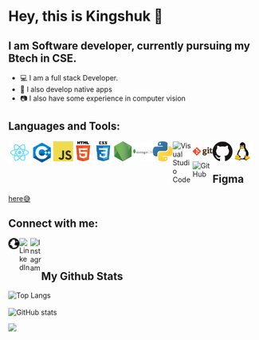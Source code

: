 # Hey, this is Kingshuk  👋

## I am Software developer, currently pursuing my Btech in CSE.

- 💻 I am a full stack Developer.
- 📱 I also develop native apps
- 📷 I also have some experience in computer vision

<!--  - 👨‍💻 All of my projects are available in my [website] -->


## Languages and Tools:

<img align="left" alt="React" width="45px" src="https://raw.githubusercontent.com/github/explore/80688e429a7d4ef2fca1e82350fe8e3517d3494d/topics/react/react.png" />
<img align="left" src="https://raw.githubusercontent.com/SVijayB/SVijayB/master/assets/SVG/Languages/c++.svg" width=45 />
<img align="left" alt="JavaScript" width="40px" src="https://raw.githubusercontent.com/github/explore/80688e429a7d4ef2fca1e82350fe8e3517d3494d/topics/javascript/javascript.png" />
<img align="left" alt="HTML5" width="40px" src="https://raw.githubusercontent.com/github/explore/80688e429a7d4ef2fca1e82350fe8e3517d3494d/topics/html/html.png" />
<img align="left" alt="CSS3" width="40px" src="https://raw.githubusercontent.com/github/explore/80688e429a7d4ef2fca1e82350fe8e3517d3494d/topics/css/css.png" />
<img align="left" alt="Node.js" width="40px" src="https://raw.githubusercontent.com/github/explore/80688e429a7d4ef2fca1e82350fe8e3517d3494d/topics/nodejs/nodejs.png" />
<img align="left" alt="MongoDB" width="40px" src="https://raw.githubusercontent.com/github/explore/80688e429a7d4ef2fca1e82350fe8e3517d3494d/topics/mongodb/mongodb.png" />
<img  align="left" width="40px" src="https://raw.githubusercontent.com/SVijayB/SVijayB/master/assets/SVG/Languages/python.svg" />
<img align="left" alt="Visual Studio Code" width="40px" src="https://opencv.org/wp-content/uploads/2020/07/cropped-OpenCV_logo_white_600x.png" />
<img align="left" alt="Git" width="40px" src="https://raw.githubusercontent.com/github/explore/80688e429a7d4ef2fca1e82350fe8e3517d3494d/topics/git/git.png" />
<img align="left" alt="GitHub" width="40px" src="https://raw.githubusercontent.com/github/explore/78df643247d429f6cc873026c0622819ad797942/topics/github/github.png" />
<img align="left" alt="GitHub" width="40px" src="https://raw.githubusercontent.com/github/explore/80688e429a7d4ef2fca1e82350fe8e3517d3494d/topics/linux/linux.png" />
<img align="left" alt="GitHub" width="40px" src="https://raw.githubusercontent.com/flutter/website/master/src/_assets/image/flutter-lockup-bg.jpg" />


<br />
<br />

## Figma
[<p>here😅</p>][figma]

## Connect with me:

[<img align="left" alt="website" width="22px" style={color:white} src="https://raw.githubusercontent.com/iconic/open-iconic/master/svg/globe.svg" />][website]
[<img align="left" alt="LinkedIn" width="22px" src="https://cdn.jsdelivr.net/npm/simple-icons@v3/icons/linkedin.svg" />][linkedin]
[<img align="left" alt="Instagram" width="22px" src="https://cdn.jsdelivr.net/npm/simple-icons@v3/icons/instagram.svg" />][instagram]
<br />
<br />

## My Github Stats

![Top Langs](https://github-readme-stats.vercel.app/api/top-langs/?username=kingshuk01)
<br />
<br />
![GitHub stats](https://github-readme-stats.vercel.app/api?username=kingshuk01&show_icons=true&theme=tokyonight)

![](https://visitor-badge.laobi.icu/badge?page_id=kingshuk01.kingshuk01)

[figma]: https://www.figma.com/file/HFqOPfYHpsK0sEviEgfyKm/first-designs?node-id=0%3A1
[website]: https://kingshuk01.github.io/portfolio/
[instagram]:https://www.instagram.com/kingshuk.mukherjee/
[linkedin]: https://www.linkedin.com/in/kingshuk-mukherjee-762177191/
